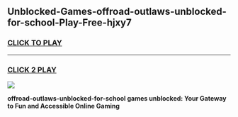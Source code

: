 
## Unblocked-Games-offroad-outlaws-unblocked-for-school-Play-Free-hjxy7
<h3>
<a href="https://premium76.site?title=offroad-outlaws-unblocked-for-school&ref=18A1">CLICK TO PLAY</a></h3>
<hr>

<h3>
<a href="https://premium76.site?title=offroad-outlaws-unblocked-for-school&ref=18A1">CLICK 2 PLAY</a>
  
</h3>

<a href="https://premium76.site?title=offroad-outlaws-unblocked-for-school&ref=18A1"><img src="https://clearcache.store/games.png"></a>


**offroad-outlaws-unblocked-for-school games unblocked: Your Gateway to Fun and Accessible Online Gaming**
